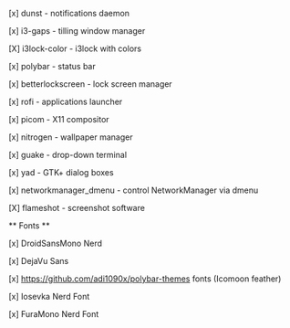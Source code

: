 [x] dunst - notifications daemon

[x] i3-gaps - tilling window manager

[X] i3lock-color - i3lock with colors

[x] polybar - status bar

[x] betterlockscreen - lock screen manager

[x] rofi - applications launcher

[x] picom - X11 compositor

[x] nitrogen - wallpaper manager

[x] guake - drop-down terminal

[x] yad - GTK+ dialog boxes

[x] networkmanager_dmenu - control NetworkManager via dmenu

[X] flameshot - screenshot software

** Fonts **

[x] DroidSansMono Nerd

[x] DejaVu Sans

[x] https://github.com/adi1090x/polybar-themes fonts (Icomoon feather)

[x] Iosevka Nerd Font

[x] FuraMono Nerd Font

